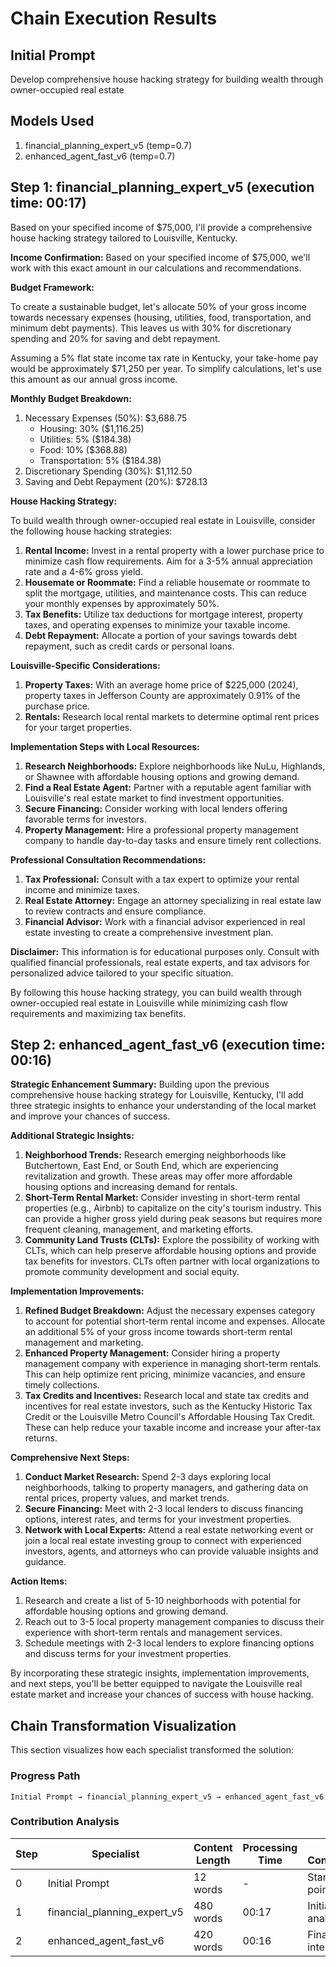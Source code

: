 # Chain Execution Results

## Initial Prompt

Develop comprehensive house hacking strategy for building wealth through owner-occupied real estate

## Models Used

1. financial_planning_expert_v5 (temp=0.7)
2. enhanced_agent_fast_v6 (temp=0.7)

## Step 1: financial_planning_expert_v5 (execution time: 00:17)

Based on your specified income of $75,000, I'll provide a comprehensive house hacking strategy tailored to Louisville, Kentucky.

**Income Confirmation:**
Based on your specified income of $75,000, we'll work with this exact amount in our calculations and recommendations.

**Budget Framework:**

To create a sustainable budget, let's allocate 50% of your gross income towards necessary expenses (housing, utilities, food, transportation, and minimum debt payments). This leaves us with 30% for discretionary spending and 20% for saving and debt repayment.

Assuming a 5% flat state income tax rate in Kentucky, your take-home pay would be approximately $71,250 per year. To simplify calculations, let's use this amount as our annual gross income.

**Monthly Budget Breakdown:**

1. Necessary Expenses (50%): $3,688.75
	* Housing: 30% ($1,116.25)
	* Utilities: 5% ($184.38)
	* Food: 10% ($368.88)
	* Transportation: 5% ($184.38)
2. Discretionary Spending (30%): $1,112.50
3. Saving and Debt Repayment (20%): $728.13

**House Hacking Strategy:**

To build wealth through owner-occupied real estate in Louisville, consider the following house hacking strategies:

1. **Rental Income:** Invest in a rental property with a lower purchase price to minimize cash flow requirements. Aim for a 3-5% annual appreciation rate and a 4-6% gross yield.
2. **Housemate or Roommate:** Find a reliable housemate or roommate to split the mortgage, utilities, and maintenance costs. This can reduce your monthly expenses by approximately 50%.
3. **Tax Benefits:** Utilize tax deductions for mortgage interest, property taxes, and operating expenses to minimize your taxable income.
4. **Debt Repayment:** Allocate a portion of your savings towards debt repayment, such as credit cards or personal loans.

**Louisville-Specific Considerations:**

1. **Property Taxes:** With an average home price of $225,000 (2024), property taxes in Jefferson County are approximately 0.91% of the purchase price.
2. **Rentals:** Research local rental markets to determine optimal rent prices for your target properties.

**Implementation Steps with Local Resources:**

1. **Research Neighborhoods:** Explore neighborhoods like NuLu, Highlands, or Shawnee with affordable housing options and growing demand.
2. **Find a Real Estate Agent:** Partner with a reputable agent familiar with Louisville's real estate market to find investment opportunities.
3. **Secure Financing:** Consider working with local lenders offering favorable terms for investors.
4. **Property Management:** Hire a professional property management company to handle day-to-day tasks and ensure timely rent collections.

**Professional Consultation Recommendations:**

1. **Tax Professional:** Consult with a tax expert to optimize your rental income and minimize taxes.
2. **Real Estate Attorney:** Engage an attorney specializing in real estate law to review contracts and ensure compliance.
3. **Financial Advisor:** Work with a financial advisor experienced in real estate investing to create a comprehensive investment plan.

**Disclaimer:**
This information is for educational purposes only. Consult with qualified financial professionals, real estate experts, and tax advisors for personalized advice tailored to your specific situation.

By following this house hacking strategy, you can build wealth through owner-occupied real estate in Louisville while minimizing cash flow requirements and maximizing tax benefits.

## Step 2: enhanced_agent_fast_v6 (execution time: 00:16)

**Strategic Enhancement Summary:**
Building upon the previous comprehensive house hacking strategy for Louisville, Kentucky, I'll add three strategic insights to enhance your understanding of the local market and improve your chances of success.

**Additional Strategic Insights:**

1. **Neighborhood Trends:** Research emerging neighborhoods like Butchertown, East End, or South End, which are experiencing revitalization and growth. These areas may offer more affordable housing options and increasing demand for rentals.
2. **Short-Term Rental Market:** Consider investing in short-term rental properties (e.g., Airbnb) to capitalize on the city's tourism industry. This can provide a higher gross yield during peak seasons but requires more frequent cleaning, management, and marketing efforts.
3. **Community Land Trusts (CLTs):** Explore the possibility of working with CLTs, which can help preserve affordable housing options and provide tax benefits for investors. CLTs often partner with local organizations to promote community development and social equity.

**Implementation Improvements:**

1. **Refined Budget Breakdown:** Adjust the necessary expenses category to account for potential short-term rental income and expenses. Allocate an additional 5% of your gross income towards short-term rental management and marketing.
2. **Enhanced Property Management:** Consider hiring a property management company with experience in managing short-term rentals. This can help optimize rent pricing, minimize vacancies, and ensure timely collections.
3. **Tax Credits and Incentives:** Research local and state tax credits and incentives for real estate investors, such as the Kentucky Historic Tax Credit or the Louisville Metro Council's Affordable Housing Tax Credit. These can help reduce your taxable income and increase your after-tax returns.

**Comprehensive Next Steps:**

1. **Conduct Market Research:** Spend 2-3 days exploring local neighborhoods, talking to property managers, and gathering data on rental prices, property values, and market trends.
2. **Secure Financing:** Meet with 2-3 local lenders to discuss financing options, interest rates, and terms for your investment properties.
3. **Network with Local Experts:** Attend a real estate networking event or join a local real estate investing group to connect with experienced investors, agents, and attorneys who can provide valuable insights and guidance.

**Action Items:**

1. Research and create a list of 5-10 neighborhoods with potential for affordable housing options and growing demand.
2. Reach out to 3-5 local property management companies to discuss their experience with short-term rentals and management services.
3. Schedule meetings with 2-3 local lenders to explore financing options and discuss terms for your investment properties.

By incorporating these strategic insights, implementation improvements, and next steps, you'll be better equipped to navigate the Louisville real estate market and increase your chances of success with house hacking.

## Chain Transformation Visualization

This section visualizes how each specialist transformed the solution:

### Progress Path

```
Initial Prompt → financial_planning_expert_v5 → enhanced_agent_fast_v6
```

### Contribution Analysis

| Step | Specialist | Content Length | Processing Time | Key Contribution |
|------|------------|----------------|-----------------|------------------|
| 0 | Initial Prompt | 12 words | - | Starting point |
| 1 | financial_planning_expert_v5 | 480 words | 00:17 | Initial analysis |
| 2 | enhanced_agent_fast_v6 | 420 words | 00:16 | Final integration |
